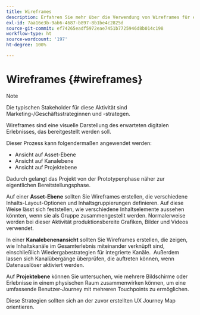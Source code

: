 ```yaml
---
title: Wireframes
description: Erfahren Sie mehr über die Verwendung von Wireframes für ein AEM Screens-Projekt.
exl-id: 7aa16e3b-9ab6-4687-b897-8b1be4c2825d
source-git-commit: ef74265eadf5972eae7451b7725946d8b014c198
workflow-type: ht
source-wordcount: '197'
ht-degree: 100%

---
```


# Wireframes {#wireframes}

>[!NOTE]
>Die typischen Stakeholder für diese Aktivität sind Marketing-/Geschäftsstrateginnen und -strategen.

Wireframes sind eine visuelle Darstellung des erwarteten digitalen Erlebnisses, das bereitgestellt werden soll.

Dieser Prozess kann folgendermaßen angewendet werden:

* Ansicht auf Asset-Ebene
* Ansicht auf Kanalebene
* Ansicht auf Projektebene

Dadurch gelangt das Projekt von der Prototypenphase näher zur eigentlichen Bereitstellungsphase.

Auf einer **Asset-Ebene** sollten Sie Wireframes erstellen, die verschiedene Inhalts-Layout-Optionen und Inhaltsgruppierungen definieren. Auf diese Weise lässt sich feststellen, wie verschiedene Inhaltselemente aussehen könnten, wenn sie als Gruppe zusammengestellt werden.
Normalerweise werden bei dieser Aktivität produktionsbereite Grafiken, Bilder und Videos verwendet.

In einer **Kanalebenenansicht** sollten Sie Wireframes erstellen, die zeigen, wie Inhaltskanäle im Gesamterlebnis miteinander verknüpft sind, einschließlich Wiedergabestrategien für integrierte Kanäle.  Außerdem lassen sich Kanalübergänge überprüfen, die auftreten können, wenn Datenauslöser aktiviert werden.

Auf **Projektebene** können Sie untersuchen, wie mehrere Bildschirme oder Erlebnisse in einem physischen Raum zusammenwirken können, um eine umfassende Benutzer-Journey mit mehreren Touchpoints zu ermöglichen.

Diese Strategien sollten sich an der zuvor erstellten UX Journey Map orientieren.
